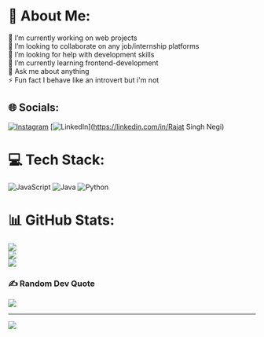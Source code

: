 # 💫 About Me:
🔭 I’m currently working on web projects<br>👯 I’m looking to collaborate on any job/internship platforms<br>🤝 I’m looking for help with development skills<br>🌱 I’m currently learning frontend-development<br>💬 Ask me about anything <br>⚡ Fun fact I behave like an introvert but i'm not


## 🌐 Socials:
[![Instagram](https://img.shields.io/badge/Instagram-%23E4405F.svg?logo=Instagram&logoColor=white)](https://instagram.com/rajat_negi47) [![LinkedIn](https://img.shields.io/badge/LinkedIn-%230077B5.svg?logo=linkedin&logoColor=white)](https://linkedin.com/in/Rajat Singh Negi) 

# 💻 Tech Stack:
![JavaScript](https://img.shields.io/badge/javascript-%23323330.svg?style=for-the-badge&logo=javascript&logoColor=%23F7DF1E) ![Java](https://img.shields.io/badge/java-%23ED8B00.svg?style=for-the-badge&logo=openjdk&logoColor=white) ![Python](https://img.shields.io/badge/python-3670A0?style=for-the-badge&logo=python&logoColor=ffdd54)
# 📊 GitHub Stats:
![](https://github-readme-stats.vercel.app/api?username=RajatSinghNegi05&theme=dark&hide_border=false&include_all_commits=true&count_private=true)<br/>
![](https://github-readme-streak-stats.herokuapp.com/?user=RajatSinghNegi05&theme=dark&hide_border=false)<br/>
![](https://github-readme-stats.vercel.app/api/top-langs/?username=RajatSinghNegi05&theme=dark&hide_border=false&include_all_commits=true&count_private=true&layout=compact)

### ✍️ Random Dev Quote
![](https://quotes-github-readme.vercel.app/api?type=horizontal&theme=radical)

---
[![](https://visitcount.itsvg.in/api?id=RajatSinghNegi05&icon=0&color=0)](https://visitcount.itsvg.in)

<!-- Proudly created with GPRM ( https://gprm.itsvg.in ) -->
